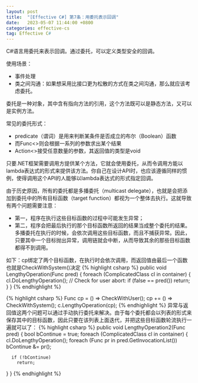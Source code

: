 ```yaml
---
layout: post
title:  "[Effective C#] 第7条：用委托表示回调"
date:   2023-05-07 11:44:00 +0800
categories: effective-cs
tag: Effective C#
---
```


C#语言用委托来表示回调。通过委托，可以定义类型安全的回调。

使用场景：
- 事件处理
- 类之间沟通：如果想采用比接口更为松散的方式在类之间沟通，那么就应该考虑委托。

委托是一种对象，其中含有指向方法的引用，这个方法既可以是静态方法，又可以是实例方法。

常见的委托形式：
- predicate（谓词）是用来判断某条件是否成立的布尔（Boolean）函数
- 而Func<>则会根据一系列的参数求出某个结果
- Action<>接受任意数量的参数，其返回值的类型是void

只要.NET框架需要调用方提供某个方法，它就会使用委托，从而令调用方能以lambda表达式的形式来提供该方法。你自己在设计API时，也应该遵循同样的惯例，使得调用这个API的人能够以lambda表达式的形式指定回调。

由于历史原因，所有的委托都是多播委托（multicast delegate），也就是会把添加到委托中的所有目标函数（target function）都视为一个整体去执行。这就导致有两个问题需要注意：
- 第一，程序在执行这些目标函数的过程中可能发生异常；
- 第二，程序会把最后执行的那个目标函数所返回的结果当成整个委托的结果。
多播委托在执行的时候，会依次调用这些目标函数，而且不捕获异常。因此，只要其中一个目标抛出异常，调用链就会中断，从而导致其余的那些目标函数都得不到调用。

如下：cp绑定了两个目标函数，在执行时会依次调用，而返回值由最后一个函数也就是CheckWithSystem()决定
{% highlight csharp %}
public void LengthyOperation(Func<bool> pred)
{
  foreach (ComplicatedClass cl in container)
  {
      cl.DoLengthyOperation();
      // Check for user abort:
      if (false == pred())
        return;
  }
}
{% endhighlight %}

{% highlight csharp %}
Func<bool> cp = () => CheckWithUser();
cp += () => CheckWithSystem();
c.LengthyOperation(cp);
{% endhighlight %}
异常与返回值这两个问题可以通过手动执行委托来解决。由于每个委托都会以列表的形式来保存其中的目标函数，因此只要在该列表上面迭代，并把这些目标函数轮流执行一遍就可以了：
{% highlight csharp %}
public void LengthyOperation2(Func<bool> pred)
{
  bool bContinue = true;
  foreach (ComplicatedClass cl in container)
  {
      cl.DoLengthyOperation();
      foreach (Func<bool> pr in pred.GetInvocationList())
        bContinue &= pr();
      
      if (!bContinue)
        return;
  }
}
{% endhighlight %}